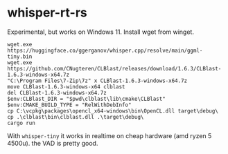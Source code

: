 # whisper-rt-rs

Experimental, but works on Windows 11.
Install wget from winget.

```console
wget.exe https://huggingface.co/ggerganov/whisper.cpp/resolve/main/ggml-tiny.bin
wget.exe https://github.com/CNugteren/CLBlast/releases/download/1.6.3/CLBlast-1.6.3-windows-x64.7z
"C:\Program Files\7-Zip\7z" x CLBlast-1.6.3-windows-x64.7z
move CLBlast-1.6.3-windows-x64 clblast
del CLBlast-1.6.3-windows-x64.7z
$env:CLBlast_DIR = "$pwd\clblast\lib\cmake\CLBlast"
$env:CMAKE_BUILD_TYPE = "RelWithDebInfo"
cp C:\vcpkg\packages\opencl_x64-windows\bin\OpenCL.dll target\debug\
cp .\clblast\bin\clblast.dll .\target\debug\
cargo run
```

With `whisper-tiny` it works in realtime on cheap hardware (amd ryzen 5 4500u). the VAD is pretty good.
